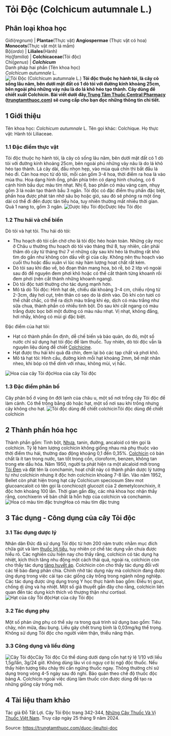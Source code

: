 # Tỏi Độc (Colchicum autumnale L.)

Phân loại khoa học  
---  
Giới(_regnum_) |  **Plantae**(Thực vật) **Angiospermae** (Thực vật có hoa) **Monocots**(Thực vật một lá mầm)  
Bộ(_ordo_) | **Liliales**(Hành)  
Họ(_familia_) | **Colchicaceae**(Tỏi độc)  
Chi(_genus_) | **_Colchicum_**  
Danh pháp hai phần (Tên khoa học)  
_Colchicum autumnale_ L.  
![Tỏi Độc \(Colchicum autumnale L.\)](https://trungtamthuoc.com/images/others/toi-doc-3386.jpg)
**Tỏi độc thuộc họ hành tỏi, là cây cỏ sống lâu năm, bên dưới mặt đất có 1 dò tỏi với đường kính khoảng 25cm, bên ngoài phủ những vảy nâu là do lá khô héo tạo thành. Cây dùng để chiết xuất Colchicin. Bài viết dưới đây,[Trung Tâm Thuốc Central Pharmacy](https://trungtamthuoc.com/ "Trung Tâm Thuốc Central Pharmacy") ([trungtamthuoc.com](https://trungtamthuoc.com/ "trungtamthuoc.com")) sẽ cung cấp cho bạn đọc những thông tin chi tiết.**
##  1 Giới thiệu
Tên khoa học: _Colchicum autumnale_ L.
Tên gọi khác: Colchique.
Họ thực vật: Hành tỏi Liliaceae.
### 1.1 Đặc điểm thực vật
Tỏi độc thuộc họ hành tỏi, là cây cỏ sống lâu năm, bên dưới mặt đất có 1 dò tỏi với đường kính khoảng 25cm, bên ngoài phủ những vảy nâu là do lá khô héo tạo thành.
Lá cây dài, đầu nhọn hẹp, vào mùa quả chín thì bắt đầu lá héo đi.
Cán hoa mọc từ dò tỏi, mỗi cán gồm 3-4 hoa, thời điểm ra hoa là vào mùa thu. Hoa dạng hình ống, phần phía trên có dạng hình chuông, có 6 cánh hình bầu dục màu tím nhạt. Nhị 6, bao phấn có màu vàng cam, nhụy gồm 3 lá noãn tạo thành bầu 3 ngăn.
Tỏi độc có đặc điểm thụ phấn đặc biệt, phấn hoa được phát tán nhờ sâu bọ hoặc gió, sau đó sẽ phóng ra một ống dài có thể đi đến được tân tiểu hóa, tuy nhiên thường mất nhiều thời gian.
Quả 1 nang to, gồm 3 ngăn.
![Dược liệu Tỏi độc](https://trungtamthuoc.com/images/item/toi-doc-0.jpg)Dược liệu Tỏi độc
### 1.2 Thu hái và chế biến
Dò tỏi và hạt tỏi.
Thu hái dò tỏi:
  * Thu hoạch dò tỏi cần chờ cho lá tỏi độc héo hoàn toàn. Những cây mọc ở Châu u thường thu hoạch dò tỏi vào tháng thứ 8, tuy nhiên, cần phải thăm dò cây từ tháng thứ 7 vì những cây sau khi héo lá thường rất khó tìm do gần như không còn dấu vết gì của cây. Không nên thu hoạch vào cuối thu hoặc đầu xuân vì lúc này hàm lượng hoạt chất rất kém.
  * Dò tỏi sau khi đào về, bỏ đoạn thân mang hoa, bỏ rễ, bỏ 2 lớp vỏ ngoài sau đó để nguyên đem phơi khô hoặc có thể cắt thành từng khoanh rồi đem phơi (nên cắt thành những khoanh ngang).
  * Dò tỏi độc tươi thường cho tác dụng mạnh hơn.
  * Mô tả dò Tỏi độc: Hình hạt dẻ, chiều dài khoảng 3-4 cm, chiều rộng từ 2-3cm, đáy hơi cụt, trên thân có sẹo do lá dính vào. Dò khi còn tươi có thể chất chắc, có thể ra dịch màu trắng khi ép, dịch có màu trắng như sữa chua, thành phần có nhiều tinh bột. Dò sau khi cắt ngang có màu trắng được bọc bởi một đường có màu nâu nhạt. Vị nhạt, không đắng, hơi nhầy, không có mùi gì đặc biệt.


Đặc điểm của hạt tỏi:
  * Hạt có thành phần ổn định, dễ chế biến và bảo quản, do đó, một số nước chỉ sử dụng hạt tỏi độc để làm thuốc. Tuy nhiên, dò tỏi độc vẫn là nguyên liệu dùng để chiết [Colchicine](https://trungtamthuoc.com/hoat-chat/colchicine "Colchicine").
  * Hạt được thu hái khi quả đã chín, đem lại bỏ các tạp chất và phơi khô.
  * Mô tả hạt tỏi: Hình cầu, đường kính mỗi hạt khoảng 2mm, bề mặt nhăn nheo, khi bóp có thể dính với nhau, không mùi, vị hắc.

![Hoa của cây Tỏi độc](https://trungtamthuoc.com/images/item/toi-doc-1.jpg)Hoa của cây Tỏi độc
### 1.3 Đặc điểm phân bố
Cây phân bố ở vùng ôn đới lạnh của châu u, một số nơi trồng cây Tỏi độc để làm cảnh.
Có thể trồng bằng dò hoặc hạt, một số nơi sau khi trồng nhưng cây không cho hạt.
![Tỏi độc dùng để chiết colchicin](https://trungtamthuoc.com/images/item/toi-doc-2.jpg)Tỏi độc dùng để chiết colchicin
##  2 Thành phần hóa học
Thành phần gồm: Tinh bột, [Nhựa](https://trungtamthuoc.com/hoat-chat/nhua "Nhựa"), tanin, đường, ancaloid có tên gọi là colchicin.
Tỷ lệ hàm lượng colchicin không giống nhau mà phụ thuộc vào thời điểm thu hái, thường dao động khoảng 0,1 đến 0,35%.
[Colchicin](https://trungtamthuoc.com/hoat-chat/colchicin "Colchicin") có bản chất là ít tan trong nước, tan tốt trong cồn, cloroform, benzen, không tan trong ete dầu hỏa.
Năm 1950, người ta phát hiện ra một alcaloid mới trong [Tỏi Đen](https://trungtamthuoc.com/hoat-chat/toi-den "Tỏi Đen") và đặt tên là conchamin, hoạt chất này có thành phần dược lý tương tự như colchicin nhưng ít độc hơn colchicin khoảng 7-8 lần.
Vào năm 1952, Bellet còn phát hiện trong hạt cây Colchicum speciosum Stev mot glucoancaloit có tên gọi là conchicozit glucozit của 2 demetylconchixin, ít độc hơn khoảng 100 lần.
Thời gian gần đây, các nhà khoa học nhận thấy rằng, conchixerin về bản chất là hỗn hợp của colchicin và conchamin.
![Hoa có màu tím đặc trưng](https://trungtamthuoc.com/images/item/toi-doc-3.jpg)Hoa có màu tím đặc trưng
##  3 Tác dụng - Công dụng của cây Tỏi độc
### 3.1 Tác dụng dược lý
Nhân dân Đức đã sử dụng Tỏi độc từ hơn 200 năm trước nhằm mục đích chữa gút và làm [thuốc lợi tiểu](https://trungtamthuoc.com/bai-viet/duoc-ly-thuoc-loi-tieu-dai-cuong-va-cac-thuoc-cu-the "thuốc lợi tiểu"), tuy nhiên cơ chế tác dụng vẫn chưa được hiểu rõ.
Các nghiên cứu hiện nay cho thấy rằng, colchicin có tác dụng hạ nhiệt, kích thích tăng nhu động một cách thái quá, ngoài ra, colchicin còn cho thấy tác dụng [tăng huyết áp](https://trungtamthuoc.com/bai-viet/tang-huyet-ap-thong-tin-ve-benh-danh-cho-benh-nhan "tăng huyết áp").
Colchicin còn cho thấy tác dụng đối với các tế bào đang phân chia. Chính nhờ tác dụng này mà colchicin đang được ứng dụng trong việc cải tạo các giống cây trồng trong ngành nông nghiệp.
Các tác dụng được ứng dụng trong Y học thực hành bao gồm: Điều trị gout, chống dị ứng và hạ nhiệt. Một số giả thuyết gần đây cho rằng, colchicin liên quan đến tác dụng kích thích vỏ thượng thận như cortisol.
![Hạt của cây Tỏi độc](https://trungtamthuoc.com/images/item/toi-doc-4.jpg)Hạt của cây Tỏi độc
### 3.2 Tác dụng phụ
Một số phản ứng phụ có thể xảy ra trong quá trình sử dụng bao gồm: Tiêu chảy, nôn mửa, đau bụng.
Liều gây chết trung bình là 0,03mg/kg thể trọng.
Không sử dụng Tỏi độc cho người viêm thận, thiểu năng thận.
### 3.3 Công dụng và liều dùng
![Cây Tỏi độc](https://trungtamthuoc.com/images/item/toi-doc-5.jpg)Cây Tỏi độc
Có thể dùng dưới dạng cồn hạt tỷ lệ 1/10 với liều 1,5g/lần, 3g/24 giờ.
Không dùng lâu vì có nguy cơ bị ngộ độc thuốc. Nếu thấy hiện tượng tiêu chảy thì cần ngừng thuốc ngay. Thông thường chỉ sử dụng trong vòng 4-5 ngày sau đó nghỉ.
Bảo quản theo chế độ thuốc độc bảng A.
Colchicin ngoài việc dùng làm thuốc còn được dùng để tạo ra những giống cây trồng mới.
##  4 Tài liệu tham khảo
Tác giả Đỗ Tất Lợi. Cây Tỏi Độc trang 342-344, [Những Cây Thuốc Và Vị Thuốc Việt Nam](https://trungtamthuoc.com/duoc-lieu "Những Cây Thuốc Và Vị Thuốc Việt Nam"). Truy cập ngày 25 tháng 9 năm 2024.  



Source: https://trungtamthuoc.com/duoc-lieu/toi-doc